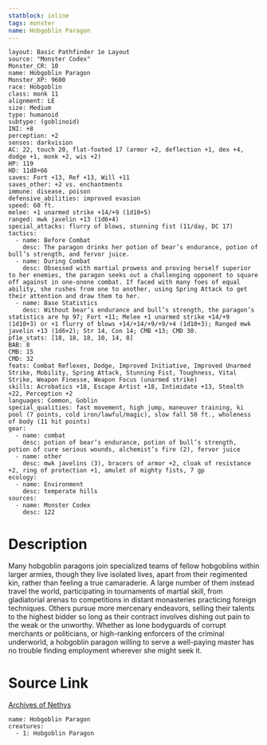 ```yaml
---
statblock: inline
tags: monster
name: Hobgoblin Paragon
---
```

```statblock
layout: Basic Pathfinder 1e Layout
source: "Monster Codex"
Monster_CR: 10
name: Hobgoblin Paragon
Monster_XP: 9600
race: Hobgoblin
class: monk 11
alignment: LE
size: Medium
type: humanoid
subtype: (goblinoid)
INI: +8
perception: +2
senses: darkvision
AC: 22, touch 20, flat-footed 17 (armor +2, deflection +1, dex +4, dodge +1, monk +2, wis +2)
HP: 119
HD: 11d8+66
saves: Fort +13, Ref +13, Will +11
saves_other: +2 vs. enchantments
immune: disease, poison
defensive_abilities: improved evasion
speed: 60 ft.
melee: +1 unarmed strike +14/+9 (1d10+5)
ranged: mwk javelin +13 (1d6+4)
special_attacks: flurry of blows, stunning fist (11/day, DC 17)
tactics:
  - name: Before Combat
    desc: The paragon drinks her potion of bear’s endurance, potion of bull’s strength, and fervor juice.
  - name: During Combat
    desc: Obsessed with martial prowess and proving herself superior to her enemies, the paragon seeks out a challenging opponent to square off against in one-onone combat. If faced with many foes of equal ability, she rushes from one to another, using Spring Attack to get their attention and draw them to her.
  - name: Base Statistics
    desc: Without bear’s endurance and bull’s strength, the paragon’s statistics are hp 97; Fort +11; Melee +1 unarmed strike +14/+9 (1d10+3) or +1 flurry of blows +14/+14/+9/+9/+4 (1d10+3); Ranged mwk javelin +13 (1d6+2); Str 14, Con 14; CMB +13; CMD 30.
pf1e_stats: [18, 18, 18, 10, 14, 8]
BAB: 8
CMB: 15
CMD: 32
feats: Combat Reflexes, Dodge, Improved Initiative, Improved Unarmed Strike, Mobility, Spring Attack, Stunning Fist, Toughness, Vital Strike, Weapon Finesse, Weapon Focus (unarmed strike)
skills: Acrobatics +18, Escape Artist +18, Intimidate +13, Stealth +22, Perception +2
languages: Common, Goblin
special_qualities: fast movement, high jump, maneuver training, ki pool (7 points, cold iron/lawful/magic), slow fall 50 ft., wholeness of body (11 hit points)
gear:
  - name: combat
    desc: potion of bear’s endurance, potion of bull’s strength, potion of cure serious wounds, alchemist’s fire (2), fervor juice
  - name: other
    desc: mwk javelins (3), bracers of armor +2, cloak of resistance +2, ring of protection +1, amulet of mighty fists, 7 gp
ecology:
  - name: Environment
    desc: temperate hills
sources:
  - name: Monster Codex
    desc: 122
```
# Description
Many hobgoblin paragons join specialized teams of fellow hobgoblins within larger armies, though they live isolated lives, apart from their regimented kin, rather than feeling a true camaraderie. A large number of them instead travel the world, participating in tournaments of martial skill, from gladiatorial arenas to competitions in distant monasteries practicing foreign techniques. Others pursue more mercenary endeavors, selling their talents to the highest bidder so long as their contract involves dishing out pain to the weak or the unworthy. Whether as lone bodyguards of corrupt merchants or politicians, or high-ranking enforcers of the criminal underworld, a hobgoblin paragon willing to serve a well-paying master has no trouble finding employment wherever she might seek it.
# Source Link
[Archives of Nethys](https://aonprd.com/MonsterDisplay.aspx?ItemName=Hobgoblin%20Paragon)
```encounter-table
name: Hobgoblin Paragon
creatures:
  - 1: Hobgoblin Paragon
```
